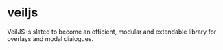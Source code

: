 veiljs
======

VeilJS is slated to become an efficient, modular and extendable library for overlays and modal dialogues.
